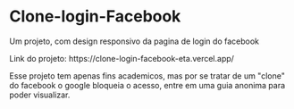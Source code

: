 # Clone-login-Facebook
<p>Um projeto, com design responsivo da pagina de login do facebook</p>
<p>Link do projeto: https://clone-login-facebook-eta.vercel.app/</p>
<p>Esse projeto tem apenas fins academicos, mas por se tratar de um "clone" do facebook o google bloqueia o acesso, entre em uma guia anonima para poder visualizar.</p>

